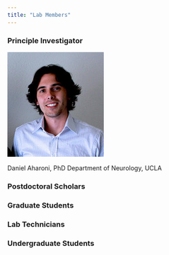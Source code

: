 ```yaml
---
title: "Lab Members"
---
```


### Principle Investigator
![Daniel Aharoni](DAharoni.png)

Daniel Aharoni, PhD
Department of Neurology, UCLA

### Postdoctoral Scholars

### Graduate Students

### Lab Technicians

### Undergraduate Students

